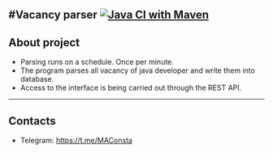 #Vacancy parser
[![Java CI with Maven](https://github.com/Constantine-M/job4j_grabber/actions/workflows/maven.yml/badge.svg)](https://github.com/Constantine-M/job4j_grabber/actions/workflows/maven.yml)
-------------
About project
-------------
- Parsing runs on a schedule. Once per minute.
- The program parses all vacancy of java developer and write them into database.
- Access to the interface is being carried out through the REST API.
-------------
Contacts
--------
- Telegram: https://t.me/MAConsta